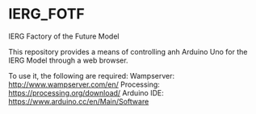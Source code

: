 # IERG_FOTF
IERG Factory of the Future Model

This repository provides a means of controlling anh Arduino Uno for the IERG Model through a web browser.

To use it, the following are required:
Wampserver: http://www.wampserver.com/en/
Processing: https://processing.org/download/
Arduino IDE: https://www.arduino.cc/en/Main/Software
